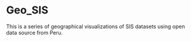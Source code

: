 # Geo_SIS
This is a series of geographical visualizations of SIS datasets using open data source from Peru.
